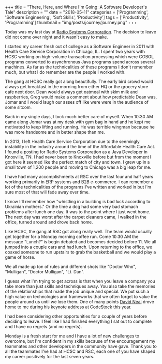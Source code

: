 +++
title = "There, Here, and Where I'm Going: A Software Developer's Tale"
description = ""
date = "2018-05-11"
categories = ['Programming', 'Software Engineering', 'Soft Skills', 'Productivity']
tags = ['Productivity', 'Programming']
thumbnail = "img/posts/journey/journey.png"
+++

Today was my last day at [Radio Systems Corporation](https://radiosystemscorporation.com/). The decision to leave did not come over night and it wasn't easy to make.

I started my career fresh out of college as a Software Engineer in 2011 with Health Care Service Corporation in Chicago, IL. I spent two years with HCSC working on high-volume transaction processing which were COBOL programs converted to asynchronous Java programs spend across several machines. As far as the technicalities of these programs I don't remember much, but what I do remember are the people I worked with.

The gang at HCSC really got along beautifully. The early bird crowd would always get breakfast in the morning from either HQ or the grocery store cafe next door. Dean would always get oatmeal with skim milk and raspberries, Greg would make a comment about how predictable Dean was, Jomar and I would laugh our asses off like were were in the audience of some sitcom.

Back in my single days, I took much better care of myself. When 10:30 AM came along Jomar was at my desk with gym bag in hand and he kept me motivated to keep lifting and running. He was terrible wingman because he was more handsome and in better shape than me.

In 2013, I left Health Care Service Corporation due to the seemingly instability in the industry around the time of the Affordable Health Care Act. I found a posting for Radio Systems Corporation as a Java Developer in Knoxville, TN. I had never been to Knoxville before but from the moment I got here it seemed like the perfect match of city and town. I grew up in a small town of 1,200 people and moving to Chicago was a big leap for me.

I have had many accomplishments at RSC over the last four and half years working primarily in ERP systems and B2B e-commerce. I can remember a lot of the technicalities of the programs I've written and worked in but I'm sure most of that will fade away over time.

I know I'll remember how "whistling in a building is bad luck according to Ukrainian mothers." Or the time a dog had some very bad stomach problems after lunch one day. It was to the point where I just went home. The next day was worst after the carpet cleaners came, I walked in the office, turned around and drove back home.

Like HCSC, the gang at RSC got along really well. The team would usually get together for a Monday morning coffee run. Come 10:30 AM the message "Lunch?" is begin debated and becomes decided before 11. We all jumped into a couple cars and had lunch. Upon returning to the office, we coaxed someone to run upstairs to grab the basketball and we would play a game of horse.

We all made up ton of rules and different shots like "Doctor Who", "Mulligan", "Doctor Mulligan", "Lt. Dan".

I guess what I'm trying to get across is that when you leave a company you take more than just skills and techniques away. You also take the memories of the relationships that made the job unique and special. We put such a high value on technologies and frameworks that we often forget to value the people around us until we lose them. One of many points [David Neal](https://twitter.com/reverentgeek) drove home to me during his keynote address at CodeStock this year.

I had been considering other opportunities for a couple of years before deciding to leave. I feel like I had finished everything I sat out to complete and I have no regrets (and no regerts).

Monday is a fresh start for me and I have a lot of new challenges to overcome, but I'm confident in my skills because of the encouragement my teammates and other developers in the community have gave. Thank you to all the teammates I've had at HCSC and RSC, each one of you have shaped my career positively for the last seven years.
